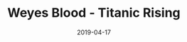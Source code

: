 ---
layout: post
title: "Weyes Blood - Titanic Rising"
date: "2019-04-17"
external_url: https://tintaenlascintas.co/post/619394657062944768/
category: "Tinta en las Cintas"
---